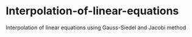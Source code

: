 # Interpolation-of-linear-equations
Interpolation of linear equations using Gauss-Siedel and Jacobi method
